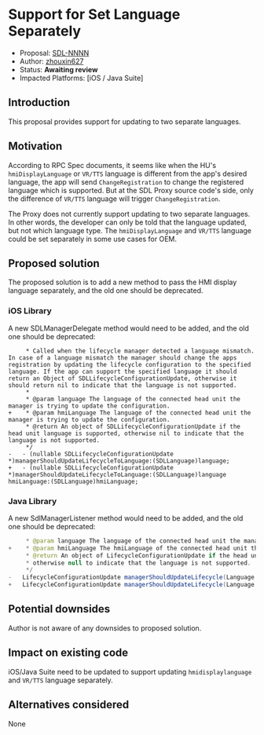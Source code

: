 # Support for Set Language Separately

* Proposal: [SDL-NNNN](NNNN-set-language-separately.md)
* Author: [zhouxin627](https://github.com/zhouxin627)
* Status: **Awaiting review**
* Impacted Platforms: [iOS / Java Suite]

## Introduction
This proposal provides support for updating to two separate languages.

## Motivation
According to RPC Spec documents, it seems like when the HU's `hmiDisplayLanguage` or `VR/TTS` language is different from the app's desired language, the app will send `ChangeRegistration` to change the registered language which is supported.
But at the SDL Proxy source code's side, only the difference of `VR/TTS` language will trigger `ChangeRegistration`.

The Proxy does not currently support updating to two separate languages.
In other words, the developer can only be told that the language updated, but not which language type.
The `hmiDisplayLanguage` and `VR/TTS` language could be set separately in some use cases for OEM.

## Proposed solution
The proposed solution is to add a new method to pass the HMI display language separately, and the old one should be deprecated.

### iOS Library
A new SDLManagerDelegate method would need to be added, and the old one should be deprecated:

```objc
	 * Called when the lifecycle manager detected a language mismatch. In case of a language mismatch the manager should change the apps registration by updating the lifecycle configuration to the specified language. If the app can support the specified language it should return an Object of SDLLifecycleConfigurationUpdate, otherwise it should return nil to indicate that the language is not supported.
	 *
	 * @param language The language of the connected head unit the manager is trying to update the configuration.
+	 * @param hmiLanguage The language of the connected head unit the manager is trying to update the configuration.
	 * @return An object of SDLLifecycleConfigurationUpdate if the head unit language is supported, otherwise nil to indicate that the language is not supported.
	 */
-	- (nullable SDLLifecycleConfigurationUpdate *)managerShouldUpdateLifecycleToLanguage:(SDLLanguage)language;
+	- (nullable SDLLifecycleConfigurationUpdate *)managerShouldUpdateLifecycleToLanguage:(SDLLanguage)language hmiLanguage:(SDLLanguage)hmiLanguage;

```

### Java Library
A new SdlManagerListener method would need to be added, and the old one should be deprecated:
```java
	 * @param language The language of the connected head unit the manager is trying to update the configuration.
+	 * @param hmiLanguage The hmiLanguage of the connected head unit the manager is trying to update the configuration.
	 * @return An object of LifecycleConfigurationUpdate if the head unit language is supported,
	 * otherwise null to indicate that the language is not supported.
	 */
-	LifecycleConfigurationUpdate managerShouldUpdateLifecycle(Language language);
+	LifecycleConfigurationUpdate managerShouldUpdateLifecycle(Language language, Language hmiLanguage);
```

## Potential downsides
Author is not aware of any downsides to proposed solution.

## Impact on existing code
iOS/Java Suite need to be updated to support updating `hmidisplaylanguage` and `VR/TTS` language separately.

## Alternatives considered
None

